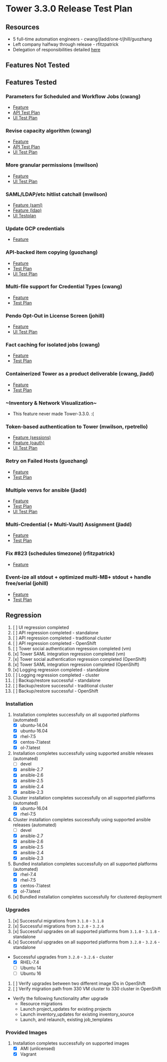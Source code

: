 # Tower 3.3.0 Release Test Plan

## Resources
* 5 full-time automation engineers - cwang/jladd/one-t/jhill/guozhang
* Left company halfway through release - rfitzpatrick
* Delegation of responsibilities detailed [here](https://docs.google.com/document/d/1hhTGiWETu2tvQPEYojn1ZTpxDQvPseeJB4sI_b6zNZM/edit)

## Features Not Tested

## Features Tested

### Parameters for Scheduled and Workflow Jobs (cwang)
* [Feature](https://github.com/ansible/tower/blob/devel/docs/prompting.md)
* [API Test Plan](https://docs.google.com/document/d/1M_W0g5gPo4kuuMwIcA5Z7BookbPID8PqxBwCuIIwS2Y/edit)
* [UI Test Plan](https://docs.google.com/document/d/13cjewq7eat2vMT-QuwGMtCl94aj9O_ljkFNncVDaXO8/edit)

### Revise capacity algorithm (cwang)
* [Feature](https://github.com/ansible/tower/blob/release_3.3.0/docs/capacity.md)
* [API Test Plan](https://docs.google.com/document/d/1wr1IiwsP8pnZ-b-SiiQnh_jL_q4gtzOZQQN8oCvDi5s/edit)
* [UI Test Plan](https://docs.google.com/document/d/1v-OGERQSQZJTyzDa1gYlLp74qm-YwNtf0dst2OfdG9s/edit)

### More granular permissions (mwilson)
* [Feature]()
* [UI Test Plan](https://docs.google.com/document/d/153--RdyViwK1g2_qNEyo78q28i1X8C9MdwNHeA7sOjM/edit#)

### SAML/LDAP/etc hitlist catchall (mwilson)
* [Feature (saml)](https://github.com/ansible/tower/blob/release_3.3.0/docs/auth/saml.md)
* [Feature (ldap)](https://github.com/ansible/tower/blob/release_3.3.0/docs/auth/ldap.md)
* [UI Testplan](https://docs.google.com/document/d/1uMSSYQdItLt9GKpq54LtBcbFKXE47qEIyJVTjpiiX_A/edit#heading=h.8i4wtrisc5i0)

### Update GCP credentials
* [Feature]()

### API-backed item copying (guozhang)
* [Feature](https://github.com/ansible/tower/blob/release_3.3.0/docs/resource_copy.md)
* [Test Plan](https://docs.google.com/document/d/1EXi_w2JWkZ_PzhHIK4hJ1GOJAVT8jjYwMsFz59OkC9E/edit?usp=sharing)
* [UI Test Plan](https://docs.google.com/document/d/1-foEZGWngVQY5NVkctq-AHqMdl70MWnh5517Q29P1Rk/edit)

### Multi-file support for Credential Types (cwang)
* [Feature](https://github.com/ansible/tower/blob/release_3.3.0/docs/multi_credential_assignment.md)
* [Test Plan](https://docs.google.com/document/d/1haYuCGYGqPbiUqig4rJoDYyKfLHgCXm_yzXCeSxoiEo/edit)

### Pendo Opt-Out in License Screen (johill)
* [Feature](https://github.com/ansible/ansible-tower/issues/7812)
* [UI Test Plan](https://docs.google.com/document/d/19haH5aTRhIdAsmpjKx9chOQI1po_gMRaVYoQf681aJQ/edit)

### Fact caching for isolated jobs (cwang)
* [Feature](https://github.com/ansible/awx/issues/198)
* [Test Plan](https://docs.google.com/document/d/1iddRSaS88L2bz10K1511PfKcDmVnm5M9LhqMh1ty6hE/edit)

### Containerized Tower as a product deliverable (cwang, jladd)
* [Feature](https://github.com/ansible/tower/blob/release_3.3.0/docs/clustering.md)
* [Test Plan](https://docs.google.com/document/d/1qaLCCXoGEcAIW0Be-JTvBOM-KoC1AOGBju1nM9b3WbU/edit)

### ~Inventory & Network Visualization~
* This feature never made Tower-3.3.0. :(

### Token-based authentication to Tower (mwilson, rpetrello)
* [Feature (sessions)](https://github.com/ansible/tower/blob/release_3.3.0/docs/auth/session.md)
* [Feature (oauth)](https://github.com/ansible/tower/blob/release_3.3.0/docs/auth/oauth.md)
* [UI Test Plan](https://docs.google.com/document/d/1lgkSJ9DkcWqKnMGixH5lzsrZcbmzHZ5VnJqxPFXMx_E/edit#)

### Retry on Failed Hosts (guozhang)
* [Feature](https://github.com/ansible/tower/blob/release_3.3.0/docs/retry_by_status.md)
* [Test Plan](https://docs.google.com/document/d/113A8f4j1_fUIZda2XArZ3kwHZVsOvIe8lcWrozd3oz4/edit?usp=sharing)

### Multiple venvs for ansible (jladd)
* [Feature](https://github.com/ansible/tower/blob/release_3.3.0/docs/custom_virtualenvs.md)
* [Test Plan](https://docs.google.com/document/d/1TKkdj1pdeh9p048_S-sIMxSpAUKZuX3T65kcVKT8odM/edit)
* [UI Test Plan](https://docs.google.com/document/d/1TKkdj1pdeh9p048_S-sIMxSpAUKZuX3T65kcVKT8odM/edit#bookmark=id.ouul149hfpe6)

### Multi-Credential (+ Multi-Vault) Assignment (jladd)
* [Feature](https://docs.google.com/document/d/1H5cphm39UFqV91nRiipNJxjlshpoBMwAIkx2n5cg2lQ/edit)
* [Test Plan](https://docs.google.com/document/d/1H5cphm39UFqV91nRiipNJxjlshpoBMwAIkx2n5cg2lQ/edit)

### Fix #823 (schedules timezone) (rfitzpatrick)
* [Feature](https://github.com/ansible/tower/blob/release_3.3.0/docs/schedules.md)

### Event-ize all stdout + optimized multi-MB+ stdout + handle free/serial (johill)
* [Feature](https://github.com/ansible/tower/blob/release_3.3.0/docs/job_events.md)
* [Test Plan](https://docs.google.com/document/d/1Fju6pAJ5kbK8xEeCSsse3RHwhhYpdMRMnMYxscs1B8Q/edit)

## Regression
1. [ ] UI regression completed
1. [ ] API regression completed - standalone
1. [ ] API regression completed - traditional cluster
1. [ ] API regression completed - OpenShift
1. [ ] Tower social authentication regression completed (vm)
1. [x] Tower SAML integration regression completed (vm)
1. [x] Tower social authentication regression completed (OpenShift)
1. [x] Tower SAML integration regression completed (OpenShift)
1. [x] Logging regression completed - standalone
1. [ ] Logging regression completed - cluster
1. [ ] Backup/restore successful - standalone
1. [ ] Backup/restore successful - traditional cluster
1. [ ] Backup/restore successful - OpenShift

### Installation
1. Installation completes successfully on all supported platforms (automated)
    * [x] ubuntu-14.04
    * [x] ubuntu-16.04
    * [x] rhel-7.5
    * [x] centos-7.latest
    * [x] ol-7.latest
1. Installation completes successfully using supported ansible releases (automated)
    * [ ] devel
    * [x] ansible-2.7
    * [x] ansible-2.6
    * [x] ansible-2.5
    * [x] ansible-2.4
    * [x] ansible-2.3
1. Cluster installation completes successfully on all supported platforms (automated)
    * [x] ubuntu-16.04
    * [x] rhel-7.5
1. Cluster installation completes successfully using supported ansible releases (automated)
    * [ ] devel
    * [x] ansible-2.7
    * [x] ansible-2.6
    * [x] ansible-2.5
    * [x] ansible-2.4
    * [x] ansible-2.3
1. Bundled installation completes successfully on all supported platforms (automated)
    * [x] rhel-7.4
    * [x] rhel-7.5
    * [x] centos-7.latest
    * [x] ol-7.latest
1. [x] Bundled installation completes successfully for clustered deployment

### Upgrades
1. [x] Successful migrations from `3.1.0` - `3.1.8`
1. [x] Successful migrations from `3.2.0` - `3.2.6`
1. [x] Successful upgrades on all supported platforms from `3.1.0` - `3.1.8` - standalone
1. [x] Successful upgrades on all supported platforms from `3.2.0` - `3.2.6` - standalone
* Successful upgrades from `3.2.0` - `3.2.6` - cluster
    * [x] RHEL-7.4
    * [ ] Ubuntu 14
    * [ ] Ubuntu 16
1. [ ] Verify upgrades between two different image IDs in OpenShift
1. [ ] Verify migration path from 330 VM cluster to 330 cluster in OpenShift
* Verify the following functionality after upgrade
    * Resource migrations
    * Launch project_updates for existing projects
    * Launch inventory_updates for existing inventory_source
    * Launch, and relaunch, existing job_templates

### Provided Images
1. Installation completes successfully on supported images
    * [x] AMI (unlicensed)
    * [x] Vagrant
